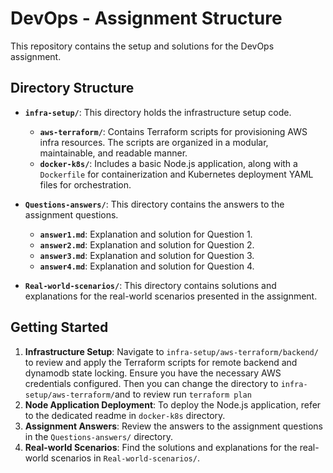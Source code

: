 # DevOps - Assignment Structure

This repository contains the setup and solutions for the DevOps assignment.

## Directory Structure

* **`infra-setup/`**: This directory holds the infrastructure setup code.
    * **`aws-terraform/`**: Contains Terraform scripts for provisioning AWS infra resources. The scripts are organized in a modular, maintainable, and readable manner.
    * **`docker-k8s/`**: Includes a basic Node.js application, along with a `Dockerfile` for containerization and Kubernetes deployment YAML files for orchestration.

* **`Questions-answers/`**: This directory contains the answers to the assignment questions.
    * **`answer1.md`**: Explanation and solution for Question 1.
    * **`answer2.md`**: Explanation and solution for Question 2.
    * **`answer3.md`**: Explanation and solution for Question 3.
    * **`answer4.md`**: Explanation and solution for Question 4.

* **`Real-world-scenarios/`**: This directory contains solutions and explanations for the real-world scenarios presented in the assignment.

## Getting Started

1.  **Infrastructure Setup**: Navigate to `infra-setup/aws-terraform/backend/` to review and apply the Terraform scripts for remote backend and dynamodb state locking. Ensure you have the necessary AWS credentials configured. Then you can change the directory to `infra-setup/aws-terraform/`and to review run `terraform plan`
2.  **Node Application Deployment**: To deploy the Node.js application, refer to the dedicated readme in `docker-k8s` directory.
3.  **Assignment Answers**: Review the answers to the assignment questions in the `Questions-answers/` directory.
4.  **Real-world Scenarios**: Find the solutions and explanations for the real-world scenarios in `Real-world-scenarios/`.